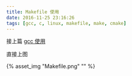 ```yaml
---
title: Makefile 使用
date: 2016-11-25 23:16:26
tags: [gcc, c, linux, makefile, make, cmake]
---
```



接上篇 [gcc 使用](../../../../2016/11/23/gcc-使用/)

<!--more-->

直接上图

{% asset_img "Makefile.png" "" %}